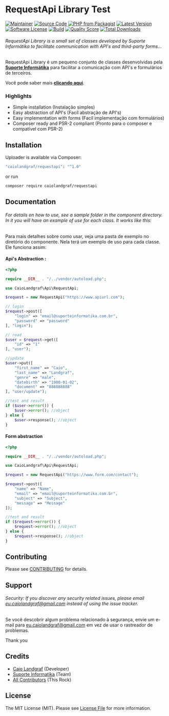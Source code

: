 # RequestApi Library Test

[![Maintainer](http://img.shields.io/badge/maintainer-@caiolandgraf-blue.svg?style=flat-square)](https://twitter.com/caiolandgraf)
[![Source Code](http://img.shields.io/badge/source-caiolandgraf/requestapi-blue.svg?style=flat-square)](https://github.com/caiolandgraf/requestapi)
[![PHP from Packagist](https://img.shields.io/packagist/php-v/caiolandgraf/requestapi.svg?style=flat-square)](https://packagist.org/packages/caiolandgraf/requestapi)
[![Latest Version](https://img.shields.io/github/release/caiolandgraf/requestapi.svg?style=flat-square)](https://github.com/caiolandgraf/requestapi/releases)
[![Software License](https://img.shields.io/badge/license-MIT-brightgreen.svg?style=flat-square)](LICENSE)
[![Build](https://img.shields.io/scrutinizer/build/g/caiolandgraf/requestapi.svg?style=flat-square)](https://scrutinizer-ci.com/g/caiolandgraf/requestapi)
[![Quality Score](https://img.shields.io/scrutinizer/g/caiolandgraf/requestapi.svg?style=flat-square)](https://scrutinizer-ci.com/g/caiolandgraf/requestapi)
[![Total Downloads](https://img.shields.io/packagist/dt/caiolandgraf/requestapi.svg?style=flat-square)](https://packagist.org/packages/caiolandgraf/requestapi)

###### RequestApi Library is a small set of classes developed by Suporte Informátika to facilitate communication with API's and third-party forms...

RequestApi Library é um pequeno conjunto de classes desenvolvidas pela **[Suporte Informátika](https://www.suporteinformatika.com.br)** para facilitar a comunicação com API's e formulários de terceiros.

Você pode saber mais **[clicando aqui](https://www.suporteinformatika.com.br)**.

### Highlights

- Simple installation (Instalação simples)
- Easy abstraction of API's (Facíl abstração de API's)
- Easy implementation with forms (Facíl implementação com formulários)
- Composer ready and PSR-2 compliant (Pronto para o composer e compatível com PSR-2)

## Installation

Uploader is available via Composer:

```bash
"caiolandgraf/requestapi": "^1.0"
```

or run

```bash
composer require caiolandgraf/requestapi
```

## Documentation

###### For details on how to use, see a sample folder in the component directory. In it you will have an example of use for each class. It works like this:

Para mais detalhes sobre como usar, veja uma pasta de exemplo no diretório do componente. Nela terá um exemplo de uso para cada classe. Ele funciona assim:

#### Api's Abstraction :

```php
<?php

require __DIR__ . "/../vendor/autoload.php";

use CaioLandgraf\Api\RequestApi;

$request = new RequestApi("https://www.apiurl.com");

// login
$request->post([
    "login" => "email@suporteinformatika.com.br",
    "password" => "password"
], "login");

// read
$user = $request->get([
    "id" => "1"
], "user");

//update
$user->put([
    "first_name" => "Caio",
    "last_name" => "Landgraf",
    "genre" => "male",
    "datebirth" => "1980-01-02",
    "document" => "888888888"
], "user/update");

//test and result
if ($user->error()) {
    $user->error(); //object
} else {
    $user->response(); //object
}
```

#### Form abstraction

```php
<?php

require __DIR__ . "/../vendor/autoload.php";

use CaioLandgraf\Api\RequestApi;

$request = new RequestApi("https://www.form.com/contact");

$request->post([
    "name" => "Name",
    "email" => "email@suporteinformatika.com.br",
    "subject" => "Subject",
    "message" => "Message"
]);

//test and result
if ($request->error()) {
    $request->error(); //object
} else {
    $request->response(); //object
}
```

## Contributing

Please see [CONTRIBUTING](https://github.com/caiolandgraf/uploader/blob/master/CONTRIBUTING.md) for details.

## Support

###### Security: If you discover any security related issues, please email eu.caiolandgraf@gmail.com instead of using the issue tracker.

Se você descobrir algum problema relacionado à segurança, envie um e-mail para eu.caiolandgraf@gmail.com em vez de usar o rastreador de problemas.

Thank you

## Credits

- [Caio Landgraf](https://github.com/caiolandgraf) (Developer)
- [Suporte Informatika](https://github.com/caiolandgraf) (Team)
- [All Contributors](https://github.com/caiolandgraf/requestapi/contributors) (This Rock)

## License

The MIT License (MIT). Please see [License File](https://github.com/caiolandgraf/requestapi/blob/master/LICENSE) for more information.